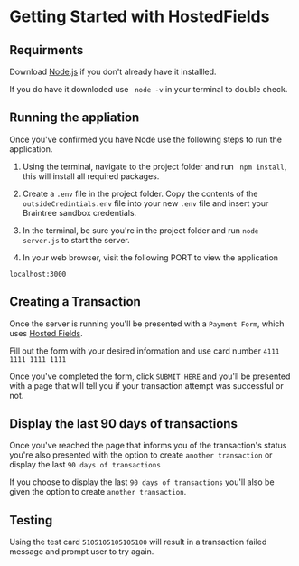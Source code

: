 # Getting Started with HostedFields

## Requirments

Download [Node.js](https://nodejs.org/en/download/) if you don't already have it installled.

If you do have it downloded use ` node -v` in your terminal to double check.

## Running the appliation

Once you've confirmed you have Node use the following steps to run the application.

1. Using the terminal, navigate to the project folder and run ` npm install`, this will install all required packages.

2. Create a `.env` file in the project folder. Copy the contents of the ` outsideCredintials.env` file into your new `.env` file and insert your Braintree sandbox credentials.

3. In the terminal, be sure you're in the project folder and run `node server.js` to start the server.

4. In your web browser, visit the following PORT to view the application

```
localhost:3000
```

## Creating a Transaction

Once the server is running you'll be presented with a `Payment Form`, which uses [Hosted Fields](https://developer.paypal.com/braintree/docs/guides/hosted-fields/overview).

Fill out the form with your desired information and use card number `4111 1111 1111 1111`

Once you've completed the form, click `SUBMIT HERE` and you'll be presented with a page that will tell you if your transaction attempt was successful or not.

## Display the last 90 days of transactions

Once you've reached the page that informs you of the transaction's status you're also presented with the option to create `another transaction` or display the last `90 days of transactions`

If you choose to display the last `90 days of transactions` you'll also be given the option to create `another transaction`.

## Testing

Using the test card `5105105105105100` will result in a transaction failed message and prompt user to try again.

